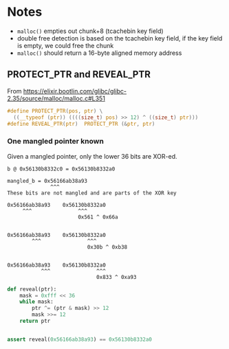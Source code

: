 # Notes

- `malloc()` empties out chunk+8 (tcachebin key field)
- double free detection is based on the tcachebin key field, if the key field is empty, we could free the chunk
- `malloc()` should return a 16-byte aligned memory address

## PROTECT_PTR and REVEAL_PTR

From <https://elixir.bootlin.com/glibc/glibc-2.35/source/malloc/malloc.c#L351>

```c
#define PROTECT_PTR(pos, ptr) \
  ((__typeof (ptr)) ((((size_t) pos) >> 12) ^ ((size_t) ptr)))
#define REVEAL_PTR(ptr)  PROTECT_PTR (&ptr, ptr)
```

### One mangled pointer known

Given a mangled pointer, only the lower 36 bits are XOR-ed.

```text
b @ 0x56130b8332c0 = 0x56130b8332a0

mangled_b = 0x56166ab38a93
              ^^^
These bits are not mangled and are parts of the XOR key

0x56166ab38a93    0x56130b8332a0
     ^^^               ^^^
                       0x561 ^ 0x66a


0x56166ab38a93    0x56130b8332a0
        ^^^               ^^^
                          0x30b ^ 0xb38


0x56166ab38a93    0x56130b8332a0
           ^^^               ^^^
                             0x833 ^ 0xa93
```

```py
def reveal(ptr):
    mask = 0xfff << 36
    while mask:
        ptr ^= (ptr & mask) >> 12
        mask >>= 12
    return ptr


assert reveal(0x56166ab38a93) == 0x56130b8332a0
```
